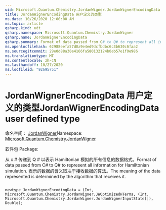 ```yaml
---
uid: Microsoft.Quantum.Chemistry.JordanWigner.JordanWignerEncodingData
title: JordanWignerEncodingData 用户定义的类型
ms.date: 10/26/2020 12:00:00 AM
ms.topic: article
qsharp.kind: udt
qsharp.namespace: Microsoft.Quantum.Chemistry.JordanWigner
qsharp.name: JordanWignerEncodingData
qsharp.summary: Format of data passed from C# to Q# to represent all information for Hamiltonian simulation. The meaning of the data represented is determined by the algorithm that receives it.
ms.openlocfilehash: 62988eefa57d8a9e4ed9dcfbdbc6c3b630c6faa2
ms.sourcegitcommit: 29e0d88a30e4166fa580132124b0eb57e1f0e986
ms.translationtype: MT
ms.contentlocale: zh-CN
ms.lasthandoff: 10/27/2020
ms.locfileid: "92695751"
---
```

# <a name="jordanwignerencodingdata-user-defined-type"></a><span data-ttu-id="7105b-102">JordanWignerEncodingData 用户定义的类型</span><span class="sxs-lookup"><span data-stu-id="7105b-102">JordanWignerEncodingData user defined type</span></span>

<span data-ttu-id="7105b-103">命名空间： [JordanWigner](xref:Microsoft.Quantum.Chemistry.JordanWigner)</span><span class="sxs-lookup"><span data-stu-id="7105b-103">Namespace: [Microsoft.Quantum.Chemistry.JordanWigner](xref:Microsoft.Quantum.Chemistry.JordanWigner)</span></span>

<span data-ttu-id="7105b-104">软件包 [](https://nuget.org/packages/)</span><span class="sxs-lookup"><span data-stu-id="7105b-104">Package: [](https://nuget.org/packages/)</span></span>


<span data-ttu-id="7105b-105">从 c # 传递到 Q # 以表示 Hamiltonian 模拟的所有信息的数据格式。</span><span class="sxs-lookup"><span data-stu-id="7105b-105">Format of data passed from C# to Q# to represent all information for Hamiltonian simulation.</span></span>
<span data-ttu-id="7105b-106">表示的数据的含义取决于接收数据的算法。</span><span class="sxs-lookup"><span data-stu-id="7105b-106">The meaning of the data represented is determined by the algorithm that receives it.</span></span>

```qsharp

newtype JordanWignerEncodingData = (Int, Microsoft.Quantum.Chemistry.JordanWigner.JWOptimizedHTerms, (Int, Microsoft.Quantum.Chemistry.JordanWigner.JordanWignerInputState[]), Double);
```

